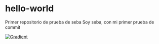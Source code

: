 # hello-world
Primer repositorio de prueba de seba
Soy seba, con mi primer prueba de commit




[![Gradient](https://assets.paperspace.io/img/gradient-badge.svg)](https://console.paperspace.com/github/scativa/hello-world/tree/RunOnGradient/GenericNNTrainning.ipynb)
